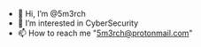 - 👋 Hi, I’m @5m3rch
- 👀 I’m interested in CyberSecurity
- 📫 How to reach me "5m3rch@protonmail.com"
